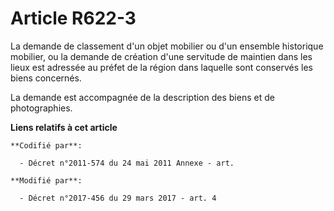 # Article R622-3

La demande de classement d'un objet mobilier ou d'un ensemble historique mobilier, ou la demande de création d'une servitude
de maintien dans les lieux est adressée au préfet de la région dans laquelle sont conservés les biens concernés.

La demande est accompagnée de la description des biens et de photographies.

**Liens relatifs à cet article**

	**Codifié par**:

	  - Décret n°2011-574 du 24 mai 2011 Annexe - art.

	**Modifié par**:

	  - Décret n°2017-456 du 29 mars 2017 - art. 4
